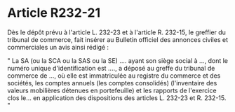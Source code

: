 # Article R232-21

Dès le dépôt prévu à l'article L. 232-23 et à l'article R. 232-15, le greffier du tribunal de commerce, fait insérer au Bulletin officiel des annonces civiles et commerciales un avis ainsi rédigé :

" La SA (ou la SCA ou la SAS ou la SE) .... ayant son siège social à ..., dont le numéro unique d'identification est ...., a déposé au greffe du tribunal de commerce de ..., où elle est immatriculée au registre du commerce et des sociétés, les comptes annuels (les comptes consolidés) (l'inventaire des valeurs mobilières détenues en portefeuille) et les rapports de l'exercice clos le... en application des dispositions des articles L. 232-23 et R. 232-15. "
